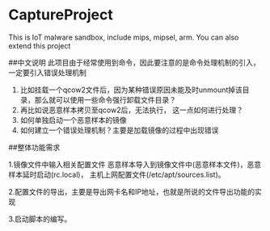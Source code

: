 # CaptureProject
This is IoT malware sandbox, include mips, mipsel, arm. You can also extend this project

##中文说明
此项目由于经常使用到命令，因此要注意的是命令处理机制的引入，一定要引入错误处理机制
1. 比如挂载一个qcow2文件后，因为某种错误原因未能及时unmount掉该目录，那么就可以使用一些命令强行卸载文件目录？
2. 再比如说恶意样本拷贝至qcow2后，无法执行， 这一点如何进行处理？
3. 如何单独启动一个恶意样本的镜像
4. 如何建立一个错误处理机制？主要是加载镜像的过程中出现错误

##整体功能需求

1.镜像文件中输入相关配置文件
恶意样本导入到镜像文件中(恶意样本文件)，恶意样本延时启动(rc.local)，
主机上网配置文件(/etc/apt/sources.list)。

2.配置文件的导出，主要是导出网卡名和IP地址，也就是所说的文件导出功能的实现

3.启动脚本的编写。